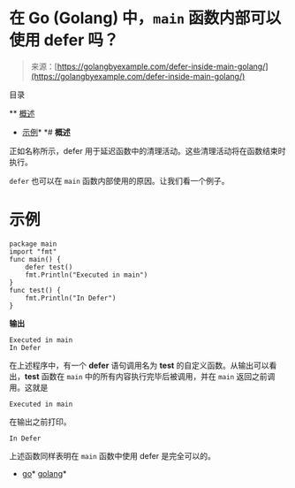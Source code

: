 <!--yml

类别：未分类

日期：2024-10-13 06:27:28

-->

# 在 Go (Golang) 中，`main` 函数内部可以使用 **defer** 吗？

> 来源：[https://golangbyexample.com/defer-inside-main-golang/](https://golangbyexample.com/defer-inside-main-golang/)

目录

**   [概述](#Overview "Overview")

+   [示例](#Example "Example")*  *# **概述**

正如名称所示，defer 用于延迟函数中的清理活动。这些清理活动将在函数结束时执行。

`defer` 也可以在 `main` 函数内部使用的原因。让我们看一个例子。

# **示例**

```
package main
import "fmt"
func main() {
    defer test()
    fmt.Println("Executed in main")
}
func test() {
    fmt.Println("In Defer")
}
```

**输出**

```
Executed in main
In Defer
```

在上述程序中，有一个 **defer** 语句调用名为 **test** 的自定义函数。从输出可以看出，**test** 函数在 `main` 中的所有内容执行完毕后被调用，并在 `main` 返回之前调用。这就是

```
Executed in main
```

在输出之前打印。

```
In Defer
```

上述函数同样表明在 `main` 函数中使用 defer 是完全可以的。

+   [go](https://golangbyexample.com/tag/go/)*   [golang](https://golangbyexample.com/tag/golang/)*
